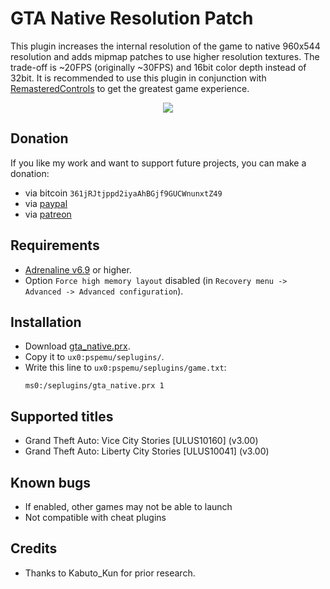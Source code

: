 # GTA Native Resolution Patch

This plugin increases the internal resolution of the game to native 960x544 resolution and adds mipmap patches to use higher resolution textures. The trade-off is ~20FPS (originally ~30FPS) and 16bit color depth instead of 32bit. It is recommended to use this plugin in conjunction with [RemasteredControls](https://github.com/TheOfficialFloW/RemasteredControls) to get the greatest game experience.

<p align="center">
  <img src="https://github.com/TheOfficialFloW/GTANativeResolution/blob/master/screenshot.png">
</p>

## Donation

If you like my work and want to support future projects, you can make a donation:

- via bitcoin `361jRJtjppd2iyaAhBGjf9GUCWnunxtZ49`
- via [paypal](https://www.paypal.me/flowsupport/20)
- via [patreon](https://www.patreon.com/TheOfficialFloW)

## Requirements

- [Adrenaline v6.9](https://github.com/TheOfficialFloW/Adrenaline) or higher.
- Option `Force high memory layout` disabled (in `Recovery menu -> Advanced -> Advanced configuration`).

## Installation

- Download [gta_native.prx](https://github.com/TheOfficialFloW/GTANativeResolution/releases/download/v0.1/gta_native.prx).
- Copy it to `ux0:pspemu/seplugins/`.
- Write this line to `ux0:pspemu/seplugins/game.txt`:
  ```
  ms0:/seplugins/gta_native.prx 1
  ```

## Supported titles

- Grand Theft Auto: Vice City Stories [ULUS10160] (v3.00)
- Grand Theft Auto: Liberty City Stories [ULUS10041] (v3.00)

## Known bugs

- If enabled, other games may not be able to launch
- Not compatible with cheat plugins

## Credits

- Thanks to Kabuto_Kun for prior research.
